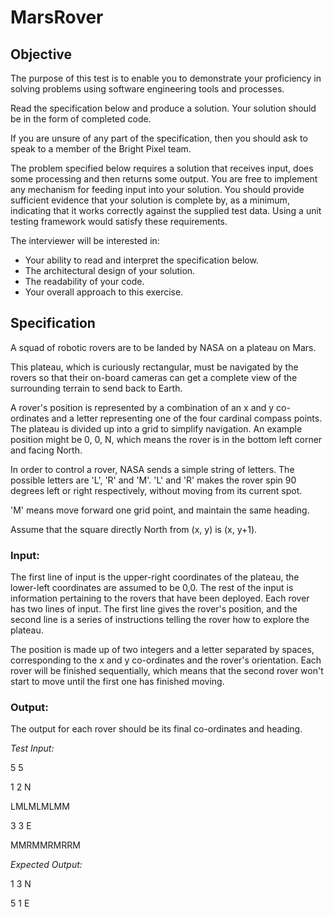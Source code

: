 # MarsRover

## Objective 

The purpose of this test is to enable you to demonstrate your proficiency in solving problems using software engineering tools and processes.

Read the specification below and produce a solution.  Your solution should be in the form of completed code.

If you are unsure of any part of the specification, then you should ask to speak to a member of the Bright Pixel team. 

The problem specified below requires a solution that receives input, does some processing and then returns some output.   You are free to implement any mechanism for feeding input into your solution.  You should provide sufficient evidence that your solution is complete by, as a minimum, indicating that it works correctly against the supplied test data. Using a unit testing framework would satisfy these requirements.

The interviewer will be interested in:

* Your ability to read and interpret the specification below.
* The architectural design of your solution.
* The readability of your code.
* Your overall approach to this exercise.

## Specification 

A squad of robotic rovers are to be landed by NASA on a plateau on Mars.

This plateau, which is curiously rectangular, must be navigated by the rovers so that their on-board cameras can get a complete view of the surrounding terrain to send back to Earth.

A rover's position is represented by a combination of an x and y co-ordinates and a letter representing one of the four cardinal compass points. The plateau is divided up into a grid to simplify navigation. An example position might be 0, 0, N, which means the rover is in the bottom left corner and facing North.

In order to control a rover, NASA sends a simple string of letters. The possible letters are 'L', 'R' and 'M'. 'L' and 'R' makes the rover spin 90 degrees left or right respectively, without moving from its current spot.

'M' means move forward one grid point, and maintain the same heading.

Assume that the square directly North from (x, y) is (x, y+1).

### Input:

The first line of input is the upper-right coordinates of the plateau, the lower-left coordinates are assumed to be 0,0. The rest of the input is information pertaining to the rovers that have been deployed. Each rover has two lines of input. The first line gives the rover's position, and the second line is a series of instructions telling the rover how to explore the plateau.

The position is made up of two integers and a letter separated by spaces, corresponding to the x and y co-ordinates and the rover's orientation.
Each rover will be finished sequentially, which means that the second rover won't start to move until the first one has finished moving.

### Output:

The output for each rover should be its final co-ordinates and heading.

_Test Input:_

5 5

1 2 N

LMLMLMLMM


3 3 E

MMRMMRMRRM

_Expected Output:_

1 3 N

5 1 E
